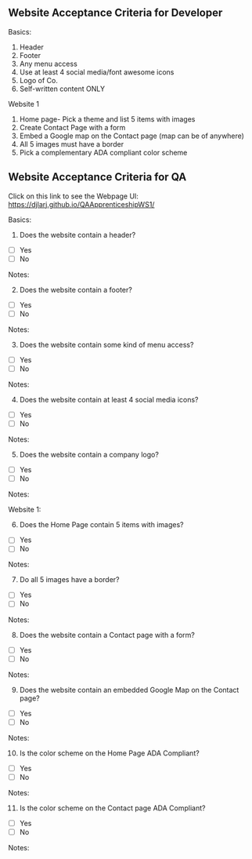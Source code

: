 ## Website Acceptance Criteria for Developer

Basics: 
1) Header
2) Footer
3) Any menu access
4) Use at least 4 social media/font awesome icons
5) Logo of Co.
6) Self-written content ONLY

Website 1
1) Home page- Pick a theme and list 5 items with images
2) Create Contact Page with a form
3) Embed a Google map on the Contact page (map can be of anywhere)
4) All 5 images must have a border 
5) Pick a complementary ADA compliant color scheme 


## Website Acceptance Criteria for QA

Click on this link to see the Webpage UI:
https://djlarj.github.io/QAApprenticeshipWS1/

Basics:
1) Does the website contain a header?
- [ ] Yes
- [ ] No

Notes:

2) Does the website contain a footer?
- [ ] Yes
- [ ] No

Notes:

3) Does the website contain some kind of menu access?
- [ ] Yes
- [ ] No

Notes:

4) Does the website contain at least 4 social media icons?
- [ ] Yes
- [ ] No

Notes:

5) Does the website contain a company logo?
- [ ] Yes
- [ ] No

Notes:

Website 1:

6) Does the Home Page contain 5 items with images?
- [ ] Yes
- [ ] No

Notes:

7) Do all 5 images have a border?
- [ ] Yes
- [ ] No

Notes:

8) Does the website contain a Contact page with a form?
- [ ] Yes
- [ ] No

Notes:

9) Does the website contain an embedded Google Map on the Contact page?
- [ ] Yes
- [ ] No

Notes:

10) Is the color scheme on the Home Page ADA Compliant?
- [ ] Yes
- [ ] No

Notes:

11) Is the color scheme on the Contact page ADA Compliant?
- [ ] Yes
- [ ] No

Notes:

